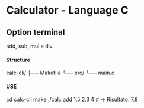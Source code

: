 # Calculator - Language C
## Option terminal
add, sub, mul e div.

#### Structure
calc-cli/
├── Makefile
└── src/
    └── main.c

#### USE

cd calc-cli
make
./calc add 1.5 2.3 4   # → Risultato: 7.8
